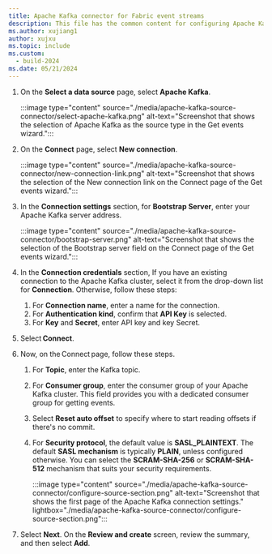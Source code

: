 ```yaml
---
title: Apache Kafka connector for Fabric event streams
description: This file has the common content for configuring Apache Kafka connector for Fabric event streams and Real-Time hub. 
ms.author: xujiang1
author: xujxu 
ms.topic: include
ms.custom:
  - build-2024
ms.date: 05/21/2024
---
```


1. On the **Select a data source** page, select **Apache Kafka**. 

    :::image type="content" source="./media/apache-kafka-source-connector/select-apache-kafka.png" alt-text="Screenshot that shows the selection of Apache Kafka as the source type in the Get events wizard.":::
1. On the **Connect** page, select **New connection**.

    :::image type="content" source="./media/apache-kafka-source-connector/new-connection-link.png" alt-text="Screenshot that shows the selection of the New connection link on the Connect page of the Get events wizard.":::    
1. In the **Connection settings** section, for **Bootstrap Server**, enter your Apache Kafka server address.

    :::image type="content" source="./media/apache-kafka-source-connector/bootstrap-server.png" alt-text="Screenshot that shows the selection of the Bootstrap server field on the Connect page of the Get events wizard.":::   
1. In the **Connection credentials** section, If you have an existing connection to the Apache Kafka cluster, select it from the drop-down list for **Connection**. Otherwise, follow these steps: 
    1. For **Connection name**, enter a name for the connection. 
    1. For **Authentication kind**, confirm that **API Key** is selected. 
    1. For **Key** and **Secret**, enter API key and key Secret.      
1. Select **Connect**.  
1. Now, on the Connect page, follow these steps.  
    1. For **Topic**, enter the Kafka topic. 
    1. For **Consumer group**, enter the consumer group of your Apache Kafka cluster. This field provides you with a dedicated consumer group for getting events.  
    1. Select **Reset auto offset** to specify where to start reading offsets if there's no commit. 
    1. For **Security protocol**, the default value is **SASL_PLAINTEXT**. The default **SASL mechanism** is typically **PLAIN**, unless configured otherwise. You can select the **SCRAM-SHA-256** or **SCRAM-SHA-512** mechanism that suits your security requirements.   
    
        :::image type="content" source="./media/apache-kafka-source-connector/configure-source-section.png" alt-text="Screenshot that shows the first page of the Apache Kafka connection settings." lightbox="./media/apache-kafka-source-connector/configure-source-section.png":::      
1. Select **Next**. On the **Review and create** screen, review the summary, and then select **Add**.
